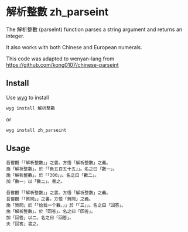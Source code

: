 # 解析整數 zh_parseint

The 解析整數 (parseInt) function parses a string argument and returns an integer.

It also works with both Chinese and European numerals.


This code was adapted to wenyan-lang from https://github.com/kong0107/chinese-parseint

## Install

Use [wyg](https://github.com/wenyan-lang/wyg) to install

```bash
wyg install 解析整數
```

or

``` bash
wyg install zh_parseint
```

## Usage

```wy
吾嘗觀「「解析整數」」之書。方悟「解析整數」之義。
施「解析整數」。於「「負五百五十五」」。名之曰「數一」。
施「解析整數」。於「「300」」。名之曰「數二」。
加「數一」以「數二」。書之。
```

```wy
吾嘗觀「「解析整數」」之書。方悟「解析整數」之義。
吾嘗觀「「質問」」之書。方悟「質問」之義。
施「質問」於「「给我一个數。」」於「「三」」。名之曰「回答」。
施「解析整數」。於「回答」。名之曰「回答」。
加「回答」以二。名之曰「回答」。
夫「回答」書之。
```
